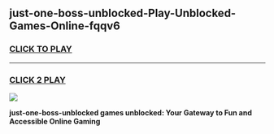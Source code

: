
## just-one-boss-unblocked-Play-Unblocked-Games-Online-fqqv6
<h3>
<a href="https://premium76.site?title=just-one-boss-unblocked&ref=25A">CLICK TO PLAY</a></h3>
<hr>

<h3>
<a href="https://premium76.site?title=just-one-boss-unblocked&ref=25A">CLICK 2 PLAY</a>
  
</h3>

<a href="https://premium76.site?title=just-one-boss-unblocked&ref=25A"><img src="https://clearcache.store/games.png"></a>


**just-one-boss-unblocked games unblocked: Your Gateway to Fun and Accessible Online Gaming**
